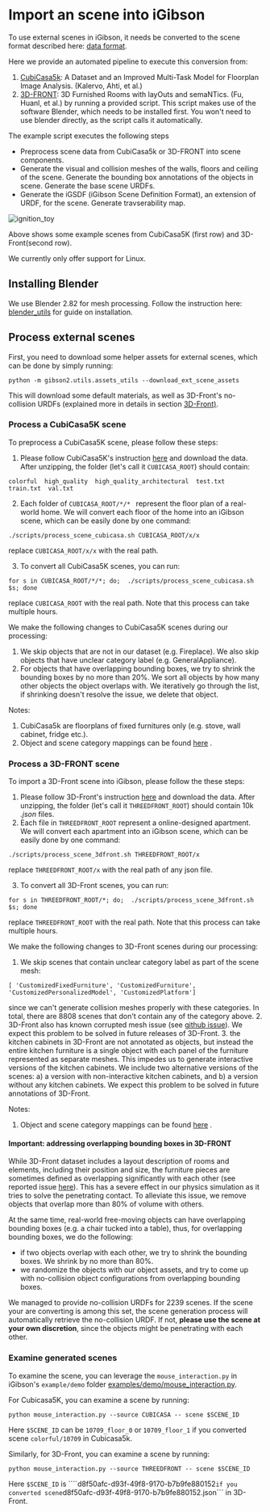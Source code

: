 # Import an scene into iGibson

To use external scenes in iGibson, it needs be converted to the scene format described here: [data format](../README.md).

Here we provide an automated pipeline to execute this conversion from:
1. [CubiCasa5k](https://github.com/CubiCasa/CubiCasa5k): A Dataset and an Improved Multi-Task Model for Floorplan Image Analysis. (Kalervo, Ahti, et al.)
2. [3D-FRONT](https://tianchi.aliyun.com/specials/promotion/alibaba-3d-scene-dataset): 3D Furnished Rooms with layOuts and semaNTics. (Fu, Huanl, et al.)
by running a provided script. This script makes use of the software Blender, which needs to be installed first. You won't need to use blender directly, as the script calls it automatically.

The example script executes the following steps
- Preprocess scene data from CubiCasa5k or 3D-FRONT into scene components.
- Generate the visual and collision meshes of the walls, floors and ceiling of the scene. Generate the bounding box annotations of the objects in scene. Generate the base scene URDFs.
- Generate the iGSDF (iGibson Scene Definition Format), an extension of URDF, for the scene. Generate travserability map.

![ignition_toy](images/ext_scenes.jpg)

Above shows some example scenes from CubiCasa5K (first row) and 3D-Front(second row).

We currently only offer support for Linux.

## Installing Blender

We use Blender 2.82 for mesh processing. Follow the instruction here: [blender_utils](../blender_utils/) for guide on installation.

## Process external scenes

First, you need to download some helper assets for external scenes, which can be done by simply running:
```
python -m gibson2.utils.assets_utils --download_ext_scene_assets
```
This will download some default materials, as well as 3D-Front's no-collision URDFs (explained more in details in section [3D-Front)](#important:-addressing-overlapping-bounding-boxes-in-3d-front).

### Process a CubiCasa5K scene

To preprocess a CubiCasa5K scene, please follow these steps:
1. Please follow CubiCasa5K's instruction [here](https://github.com/CubiCasa/CubiCasa5k#dataset) and download the data. After unzipping, the folder (let's call it ```CUBICASA_ROOT```) should contain:
```
colorful  high_quality  high_quality_architectural  test.txt  train.txt  val.txt
``` 

2. Each folder of ```CUBICASA_ROOT/*/* ``` represent the floor plan of a real-world home. We will convert each floor of the home into an iGibson scene, which can be easily done by one command:
```
./scripts/process_scene_cubicasa.sh CUBICASA_ROOT/x/x
```
replace ```CUBICASA_ROOT/x/x``` with the real path.

3. To convert all CubiCasa5K scenes, you can run:
```
for s in CUBICASA_ROOT/*/*; do;  ./scripts/process_scene_cubicasa.sh $s; done
```
replace ```CUBICASA_ROOT``` with the real path. Note that this process can take  multiple hours.

We make the following changes to CubiCasa5K scenes during our processing:
1. We skip objects that are not in our dataset (e.g. Fireplace). We also skip objects that have unclear category label (e.g. GeneralAppliance).
2. For objects that have overlapping bounding boxes, we try to shrink the bounding boxes by no more than 20%. We sort all objects by how many other objects the object overlaps with. We iteratively go through the list, if shrinking doesn't resolve the issue, we delete that object.

Notes:
1. CubiCasa5k are floorplans of fixed furnitures only (e.g. stove, wall cabinet, fridge etc.). 
2. Object and scene category mappings can be found [here](scripts/utils/semantics.py) .

### Process a 3D-FRONT scene

To import a 3D-Front scene into iGibson, please follow the these steps:
1. Please follow 3D-Front's instruction [here](https://tianchi.aliyun.com/specials/promotion/alibaba-3d-scene-dataset#download) and download the data. After unzipping, the folder (let's call it ```THREEDFRONT_ROOT```) should contain 10k *.json* files.
2. Each file in ```THREEDFRONT_ROOT``` represent a online-designed apartment. We will convert each apartment into an iGibson scene, which can be easily done by one command:
```
./scripts/process_scene_3dfront.sh THREEDFRONT_ROOT/x
```
replace ```THREEDFRONT_ROOT/x``` with the real path of any json file.

3. To convert all 3D-Front scenes, you can run:
```
for s in THREEDFRONT_ROOT/*; do;  ./scripts/process_scene_3dfront.sh $s; done
```
replace ```THREEDFRONT_ROOT``` with the real path. Note that this process can take multiple hours.

We make the following changes to 3D-Front scenes during our processing:
1. We skip scenes that contain unclear category label as part of the scene mesh:
```
[ 'CustomizedFixedFurniture', 'CustomizedFurniture', 'CustomizedPersonalizedModel', 'CustomizedPlatform']
```
since we can't generate collision meshes properly with these categories. In total, there are 8808 scenes that don't contain any of the category above.
 2. 3D-Front also has known corrupted mesh issue (see [github issue](https://github.com/3D-FRONT-FUTURE/3D-FRONT-ToolBox/issues/2#issuecomment-682678930)). We expect this problem to be solved in future releases of 3D-Front.
3. the kitchen cabinets in 3D-Front are not annotated as objects, but instead the entire kitchen furniture is a single object with each panel of the furniture represented as separate meshes. This impedes us to generate interactive versions of the kitchen cabinets. We include two alternative versions of the scenes: a) a version with non-interactive kitchen cabinets, and b) a version without any kitchen cabinets. We expect this problem to be solved in future annotations of 3D-Front.
 
Notes:
1.  Object and scene category mappings can be found [here](scripts/utils/semantics.py) .

#### Important: addressing overlapping bounding boxes in 3D-FRONT

While 3D-Front dataset includes a layout description of rooms and elements, including their position and size, the furniture pieces are sometimes defined as overlapping significantly with each other (see reported issue [here](https://github.com/3D-FRONT-FUTURE/3D-FRONT-ToolBox/issues/4)). This has a severe effect in our physics simulation as it tries to solve the penetrating contact. To alleviate this issue, we remove objects that overlap more than 80% of volume with others. 

At the same time, real-world free-moving objects can have overlapping bounding boxes (e.g. a chair tucked into a table), thus, for overlapping bounding boxes, we do the following:
- if two objects overlap with each other, we try to shrink the bounding boxes. We shrink by no more than 80%.
- we randomize the objects with our object assets, and try to come up with no-collision object configurations from overlapping bounding boxes. 

We managed to provide no-collision URDFs for 2239 scenes.  If the scene your are converting is among this set, the scene generation process will automatically retrieve the no-collision URDF. If not, **please use the scene at your own discretion**, since the objects might be penetrating with each other.


### Examine generated scenes

To examine the scene, you can leverage the ```mouse_interaction.py``` in iGibson's ```example/demo``` folder [examples/demo/mouse_interaction.py](https://github.com/StanfordVL/iGibson/blob/master/examples/demo/mouse_interaction.py). 

For Cubicasa5K, you can examine a scene by running:
```
python mouse_interaction.py --source CUBICASA -- scene $SCENE_ID
```
Here ```$SCENE_ID``` can be ```10709_floor_0``` or ```10709_floor_1``` if you converted scene ```colorful/10709``` in Cubicasa5k.

Similarly, for 3D-Front, you can examine a scene by running:
```
python mouse_interaction.py --source THREEDFRONT -- scene $SCENE_ID
```
Here ```$SCENE_ID``` is ````d8f50afc-d93f-49f8-9170-b7b9fe880152``` if you converted scene ```d8f50afc-d93f-49f8-9170-b7b9fe880152.json``` in 3D-Front.

